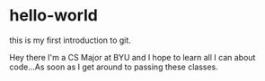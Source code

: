 # hello-world
this is my first introduction to git. 

Hey there I'm a CS Major at BYU and I hope to learn all I can about code...As soon as I get around to passing these classes.
